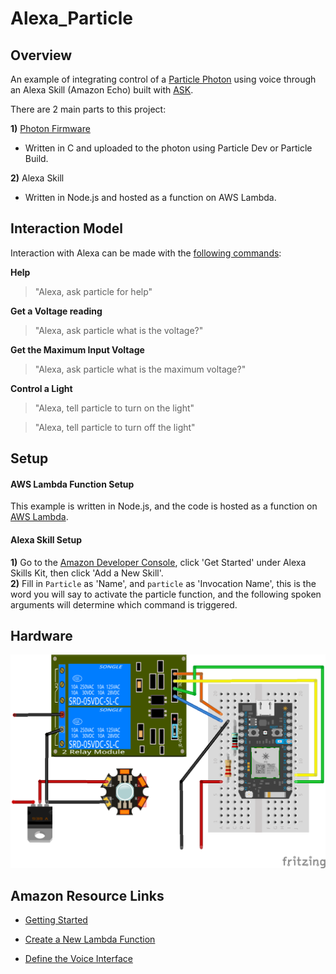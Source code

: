 # Alexa_Particle

## Overview
An example of integrating control of a [Particle Photon](https://docs.particle.io/datasheets/photon-datasheet/) using voice through an Alexa Skill (Amazon Echo) built with [ASK](https://developer.amazon.com/appsandservices/solutions/alexa/alexa-skills-kit).

There are 2 main parts to this project:

**1)** [Photon Firmware](https://github.com/jasonpilz/alexa_particle/blob/master/firmware/voltage%2Bled.ino)
* Written in C and uploaded to the photon using Particle Dev or
Particle Build.

**2)** Alexa Skill
* Written in Node.js and hosted as a function on AWS Lambda.

## Interaction Model

Interaction with Alexa can be made with the [following commands](https://github.com/jasonpilz/alexa_particle/blob/master/ASK/speechAssets/SampleUtterances.txt):

**Help**
>"Alexa, ask particle for help"

**Get a Voltage reading**
>"Alexa, ask particle what is the voltage?"

**Get the Maximum Input Voltage**
>"Alexa, ask particle what is the maximum voltage?"

**Control a Light**
>"Alexa, tell particle to turn on the light"

>"Alexa, tell particle to turn off the light"

## Setup
#### AWS Lambda Function Setup

This example is written in Node.js, and the code is hosted as a function on [AWS Lambda](https://aws.amazon.com/lambda/).

#### Alexa Skill Setup

**1)** Go to the [Amazon Developer Console](https://developer.amazon.com/edw/home.html#/), click 'Get Started' under Alexa Skills Kit, then click 'Add a New Skill'.<br>
**2)** Fill in `Particle` as 'Name', and `particle` as 'Invocation Name', this is the word you will say to activate the particle function, and the following spoken arguments will determine which command is triggered.<br>

## Hardware

![Fritzing](./images/2-channel-relay.png)


## Amazon Resource Links
* [Getting Started](https://developer.amazon.com/public/solutions/alexa/alexa-skills-kit/getting-started-guide)

* [Create a New Lambda Function](https://developer.amazon.com/public/solutions/alexa/alexa-skills-kit/docs/developing-an-alexa-skill-as-a-lambda-function)

* [Define the Voice Interface](https://developer.amazon.com/public/solutions/alexa/alexa-skills-kit/docs/defining-the-voice-interface)
